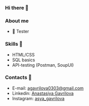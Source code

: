 ### Hi there 👋

### About me

- 🐞 Tester

### Skills 🤩

- HTML/CSS
- SQL basics
- API-testing (Postman, SoupUI)

### Contacts 📲
- E-mail: [agavrilova0303@gmail.com](mailto:agavrilova0303@gmail.com)
- Linkedin: [Anastasiya Gavrilova](https://www.linkedin.com/in/anastasiya-gavrilova)
- Instagram: [asya_gavrilova](https://www.instagram.com/asya_gavrilova)

<!--
**AsyaGavrilova/AsyaGavrilova** is a ✨ _special_ ✨ repository because its `README.md` (this file) appears on your GitHub profile.

Here are some ideas to get you started:

- 🔭 I’m currently working on ...
- 🌱 I’m currently learning ...
- 👯 I’m looking to collaborate on ...
- 🤔 I’m looking for help with ...
- 💬 Ask me about ...
- 📫 How to reach me: ...
- 😄 Pronouns: ...
- ⚡ Fun fact: ...
-->
